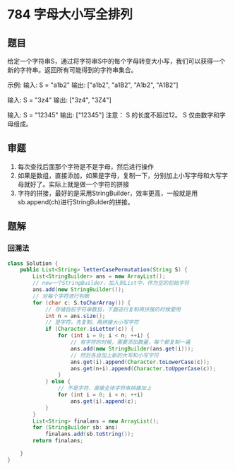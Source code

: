 # 784 字母大小写全排列

## 题目
给定一个字符串S，通过将字符串S中的每个字母转变大小写，我们可以获得一个新的字符串。返回所有可能得到的字符串集合。

示例:
输入: S = "a1b2"
输出: ["a1b2", "a1B2", "A1b2", "A1B2"]

输入: S = "3z4"
输出: ["3z4", "3Z4"]

输入: S = "12345"
输出: ["12345"]
注意：
S 的长度不超过12。
S 仅由数字和字母组成。

## 审题
1. 每次查找后面那个字符是不是字母，然后进行操作
2. 如果是数组，直接添加，如果是字母，复制一下，分别加上小写字母和大写字母就好了。实际上就是做一个字符的拼接
3. 字符的拼接，最好的是采用StringBuilder，效率更高，一般就是用sb.append(ch)进行StringBulder的拼接。
## 题解

### 回溯法
```java
class Solution {
    public List<String> letterCasePermutation(String S) {
        List<StringBuilder> ans = new ArrayList();
		// new一个StringBuilder，加入到List中，作为空的初始字符
        ans.add(new StringBuilder());
		// 对每个字符进行判断
        for (char c: S.toCharArray()) {
            // 存储目前字符串数目，下面进行复制再拼接的时候要用
			int n = ans.size();
			// 是字符，先复制，再拼接大小写字符
            if (Character.isLetter(c)) {
                for (int i = 0; i < n; ++i) {
                    // 有字符的时候，需要添加数量，每个都复制一遍
                    ans.add(new StringBuilder(ans.get(i)));
                    // 然后各自加上新的大写和小写字符
                    ans.get(i).append(Character.toLowerCase(c));
                    ans.get(n+i).append(Character.toUpperCase(c));
                }
            } else {
                // 不是字符，直接全体字符串拼接加上
                for (int i = 0; i < n; ++i)
                    ans.get(i).append(c);
            }
        }
        List<String> finalans = new ArrayList();
        for (StringBuilder sb: ans)
            finalans.add(sb.toString());
        return finalans;

    }
}
```